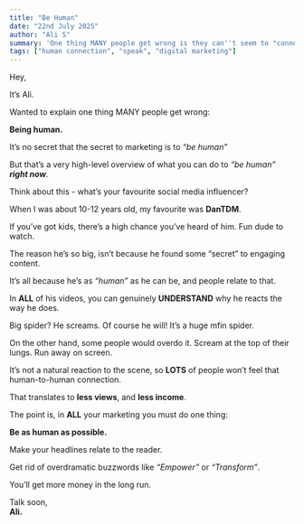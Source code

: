 ```yaml
---
title: "Be Human"
date: "22nd July 2025"
author: "Ali S"
summary: 'One thing MANY people get wrong is they can''t seem to "connect" to the reader. This is what you''re doing wrong.'
tags: ["human connection", "speak", "digital marketing"]
---
```


Hey,

It’s Ali.

Wanted to explain one thing MANY people get wrong:

**Being human.**

It’s no secret that the secret to marketing is to _“be human”_

But that’s a very high-level overview of what you can do to _“be human”_ **_right now_**.

Think about this - what’s your favourite social media influencer?

When I was about 10-12 years old, my favourite was **DanTDM**.

If you’ve got kids, there’s a high chance you’ve heard of him. Fun dude to watch.

The reason he’s so big, isn’t because he found some “secret” to engaging content.

It’s all because he’s as _“human”_ as he can be, and people relate to that.

In **ALL** of his videos, you can genuinely **UNDERSTAND** why he reacts the way he does.

Big spider? He screams. Of course he will! It’s a huge mfin spider.

On the other hand, some people would overdo it. Scream at the top of their lungs. Run away on screen.

It’s not a natural reaction to the scene, so **LOTS** of people won’t feel that human-to-human connection.

That translates to **less views**, and **less income**.

The point is, in **ALL** your marketing you must do one thing:

**Be as human as possible.**

Make your headlines relate to the reader.

Get rid of overdramatic buzzwords like _“Empower”_ or _“Transform”_.

You’ll get more money in the long run.

Talk soon,  
**Ali.**
